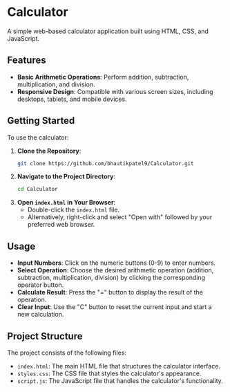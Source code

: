 # Calculator



A simple web-based calculator application built using HTML, CSS, and JavaScript.

## Features

- **Basic Arithmetic Operations**: Perform addition, subtraction, multiplication, and division.
- **Responsive Design**: Compatible with various screen sizes, including desktops, tablets, and mobile devices.

## Getting Started

To use the calculator:

1. **Clone the Repository**:
   ```bash
   git clone https://github.com/bhautikpatel9/Calculator.git
   ```
2. **Navigate to the Project Directory**:
   ```bash
   cd Calculator
   ```
3. **Open `index.html` in Your Browser**:
   - Double-click the `index.html` file.
   - Alternatively, right-click and select "Open with" followed by your preferred web browser.

## Usage

- **Input Numbers**: Click on the numeric buttons (0-9) to enter numbers.
- **Select Operation**: Choose the desired arithmetic operation (addition, subtraction, multiplication, division) by clicking the corresponding operator button.
- **Calculate Result**: Press the "=" button to display the result of the operation.
- **Clear Input**: Use the "C" button to reset the current input and start a new calculation.

## Project Structure

The project consists of the following files:

- `index.html`: The main HTML file that structures the calculator interface.
- `styles.css`: The CSS file that styles the calculator's appearance.
- `script.js`: The JavaScript file that handles the calculator's functionality.
